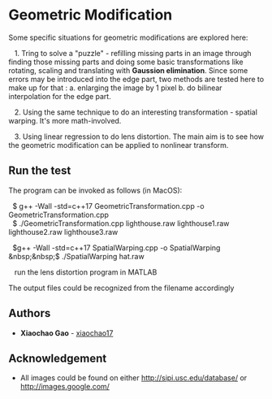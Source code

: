 # Geometric Modification

Some specific situations for geometric modifications are explored here:

&nbsp;&nbsp; 1. Tring to solve a "puzzle" - refilling missing parts in an image through finding those missing parts and doing some basic transformations like rotating, scaling and translating with **Gaussion elimination**. Since some errors may be introduced into the edge part, two methods are tested here to make up for that :  a. enlarging the image by 1 pixel b. do bilinear interpolation for the edge part.  

&nbsp;&nbsp; 2. Using the same technique to do an interesting transformation - spatial warping. It's more math-involved.  

&nbsp;&nbsp; 3. Using linear regression to do lens distortion. The main aim is to see how the geometric modification can be applied to nonlinear transform.


## Run the test

The program can be invoked as follows (in MacOS):  

&nbsp;&nbsp;$ g++ -Wall -std=c++17 GeometricTransformation.cpp -o GeometricTransformation.cpp  
&nbsp;&nbsp;$ ./GeometricTransformation.cpp lighthouse.raw lighthouse1.raw lighthouse2.raw lighthouse3.raw

&nbsp;&nbsp;$g++ -Wall -std=c++17 SpatialWarping.cpp -o SpatialWarping  
&nbsp;&nbsp;$ ./SpatialWarping hat.raw   

&nbsp;&nbsp; run the lens distortion program in MATLAB  

The output files could be recognized from the filename accordingly


## Authors

* **Xiaochao Gao** - [xiaochao17](https://github.com/xiaochao17)

## Acknowledgement 

* All images could be found on either http://sipi.usc.edu/database/ or http://images.google.com/
